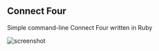 ## Connect Four

Simple command-line Connect Four written in Ruby

![screenshot](http://i.imgur.com/eSFZ1DI.png)

